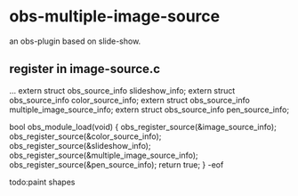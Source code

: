 # obs-multiple-image-source
 an obs-plugin based on slide-show.
 
## register in image-source.c

... 
extern struct obs_source_info slideshow_info;
extern struct obs_source_info color_source_info;
extern struct obs_source_info multiple_image_source_info;
extern struct obs_source_info pen_source_info;

bool obs_module_load(void)
{
	obs_register_source(&image_source_info);
	obs_register_source(&color_source_info);
	obs_register_source(&slideshow_info);
	obs_register_source(&multiple_image_source_info);
	obs_register_source(&pen_source_info);
	return true;
}
-eof
 
 todo:paint shapes
